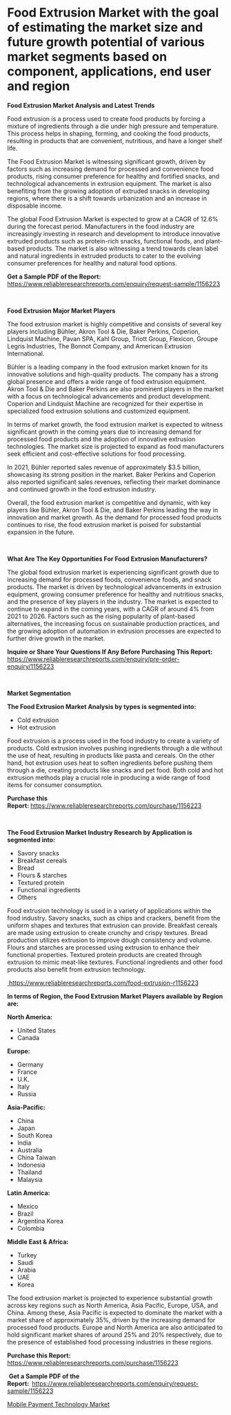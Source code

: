 <p><h1>Food Extrusion Market with the goal of estimating the market size and future growth potential of various market segments based on component, applications, end user and region</h1></p><p><strong>Food Extrusion Market Analysis and Latest Trends</strong></p>
<p><p>Food extrusion is a process used to create food products by forcing a mixture of ingredients through a die under high pressure and temperature. This process helps in shaping, forming, and cooking the food products, resulting in products that are convenient, nutritious, and have a longer shelf life.</p><p>The Food Extrusion Market is witnessing significant growth, driven by factors such as increasing demand for processed and convenience food products, rising consumer preference for healthy and fortified snacks, and technological advancements in extrusion equipment. The market is also benefiting from the growing adoption of extruded snacks in developing regions, where there is a shift towards urbanization and an increase in disposable income.</p><p>The global Food Extrusion Market is expected to grow at a CAGR of 12.6% during the forecast period. Manufacturers in the food industry are increasingly investing in research and development to introduce innovative extruded products such as protein-rich snacks, functional foods, and plant-based products. The market is also witnessing a trend towards clean label and natural ingredients in extruded products to cater to the evolving consumer preferences for healthy and natural food options.</p></p>
<p><strong>Get a Sample PDF of the Report:&nbsp;</strong> <a href="https://www.reliableresearchreports.com/enquiry/request-sample/1156223">https://www.reliableresearchreports.com/enquiry/request-sample/1156223</a></p>
<p>&nbsp;</p>
<p><strong>Food Extrusion Major Market Players</strong></p>
<p><p>The food extrusion market is highly competitive and consists of several key players including Bühler, Akron Tool & Die, Baker Perkins, Coperion, Lindquist Machine, Pavan SPA, Kahl Group, Triott Group, Flexicon, Groupe Legris Industries, The Bonnot Company, and American Extrusion International. </p><p>Bühler is a leading company in the food extrusion market known for its innovative solutions and high-quality products. The company has a strong global presence and offers a wide range of food extrusion equipment. Akron Tool & Die and Baker Perkins are also prominent players in the market with a focus on technological advancements and product development. Coperion and Lindquist Machine are recognized for their expertise in specialized food extrusion solutions and customized equipment. </p><p>In terms of market growth, the food extrusion market is expected to witness significant growth in the coming years due to increasing demand for processed food products and the adoption of innovative extrusion technologies. The market size is projected to expand as food manufacturers seek efficient and cost-effective solutions for food processing.</p><p>In 2021, Bühler reported sales revenue of approximately $3.5 billion, showcasing its strong position in the market. Baker Perkins and Coperion also reported significant sales revenues, reflecting their market dominance and continued growth in the food extrusion industry. </p><p>Overall, the food extrusion market is competitive and dynamic, with key players like Bühler, Akron Tool & Die, and Baker Perkins leading the way in innovation and market growth. As the demand for processed food products continues to rise, the food extrusion market is poised for substantial expansion in the future.</p></p>
<p>&nbsp;</p>
<p><strong>What Are The Key Opportunities For Food Extrusion Manufacturers?</strong></p>
<p><p>The global food extrusion market is experiencing significant growth due to increasing demand for processed foods, convenience foods, and snack products. The market is driven by technological advancements in extrusion equipment, growing consumer preference for healthy and nutritious snacks, and the presence of key players in the industry. The market is expected to continue to expand in the coming years, with a CAGR of around 4% from 2021 to 2026. Factors such as the rising popularity of plant-based alternatives, the increasing focus on sustainable production practices, and the growing adoption of automation in extrusion processes are expected to further drive growth in the market.</p></p>
<p><strong>Inquire or Share Your Questions If Any Before Purchasing This Report:</strong> <a href="https://www.reliableresearchreports.com/enquiry/pre-order-enquiry/1156223">https://www.reliableresearchreports.com/enquiry/pre-order-enquiry/1156223</a></p>
<p>&nbsp;</p>
<p><strong>Market Segmentation</strong></p>
<p><strong>The Food Extrusion Market Analysis by types is segmented into:</strong></p>
<p><ul><li>Cold extrusion</li><li>Hot extrusion</li></ul></p>
<p><p>Food extrusion is a process used in the food industry to create a variety of products. Cold extrusion involves pushing ingredients through a die without the use of heat, resulting in products like pasta and cereals. On the other hand, hot extrusion uses heat to soften ingredients before pushing them through a die, creating products like snacks and pet food. Both cold and hot extrusion methods play a crucial role in producing a wide range of food items for consumer consumption.</p></p>
<p><strong>Purchase this Report:&nbsp;</strong><a href="https://www.reliableresearchreports.com/purchase/1156223">https://www.reliableresearchreports.com/purchase/1156223</a></p>
<p>&nbsp;</p>
<p><strong>The Food Extrusion Market Industry Research by Application is segmented into:</strong></p>
<p><ul><li>Savory snacks</li><li>Breakfast cereals</li><li>Bread</li><li>Flours & starches</li><li>Textured protein</li><li>Functional ingredients</li><li>Others</li></ul></p>
<p><p>Food extrusion technology is used in a variety of applications within the food industry. Savory snacks, such as chips and crackers, benefit from the uniform shapes and textures that extrusion can provide. Breakfast cereals are made using extrusion to create crunchy and crispy textures. Bread production utilizes extrusion to improve dough consistency and volume. Flours and starches are processed using extrusion to enhance their functional properties. Textured protein products are created through extrusion to mimic meat-like textures. Functional ingredients and other food products also benefit from extrusion technology.</p></p>
<p><a href="https://www.reliableresearchreports.com/food-extrusion-r1156223">&nbsp;https://www.reliableresearchreports.com/food-extrusion-r1156223</a></p>
<p><strong>In terms of Region, the Food Extrusion Market Players available by Region are:</strong></p>
<p>
    <p> <strong> North America: </strong>
        <ul>
            <li>United States</li>
            <li>Canada</li>
        </ul>
        </p> 
    <p> <strong> Europe: </strong>
        <ul>
            <li>Germany</li>
            <li>France</li>
            <li>U.K.</li>
            <li>Italy</li>
            <li>Russia</li>
        </ul>
        </p> 
    <p> <strong> Asia-Pacific: </strong>
        <ul>
            <li>China</li>
            <li>Japan</li>
            <li>South Korea</li>
            <li>India</li>
            <li>Australia</li>
            <li>China Taiwan</li>
            <li>Indonesia</li>
            <li>Thailand</li>
            <li>Malaysia</li>
        </ul>
        </p> 
    <p> <strong> Latin America: </strong>
        <ul>
            <li>Mexico</li>
            <li>Brazil</li>
            <li>Argentina Korea</li>
            <li>Colombia</li>
        </ul>
        </p> 
    <p> <strong> Middle East & Africa: </strong>
        <ul>
            <li>Turkey</li>
            <li>Saudi</li>
            <li>Arabia</li>
            <li>UAE</li>
            <li>Korea</li>
        </ul>
    </p>
    </p>
<p><p>The food extrusion market is projected to experience substantial growth across key regions such as North America, Asia Pacific, Europe, USA, and China. Among these, Asia Pacific is expected to dominate the market with a market share of approximately 35%, driven by the increasing demand for processed food products. Europe and North America are also anticipated to hold significant market shares of around 25% and 20% respectively, due to the presence of established food processing industries in these regions.</p></p>
<p><strong>Purchase this Report: </strong><a href="https://www.reliableresearchreports.com/purchase/1156223">https://www.reliableresearchreports.com/purchase/1156223</a></p>
<p>&nbsp;<strong>Get a Sample PDF of the Report:&nbsp;&nbsp;</strong><a href="https://www.reliableresearchreports.com/enquiry/request-sample/1156223">https://www.reliableresearchreports.com/enquiry/request-sample/1156223</a></p>
<p><strong></strong></p>
<p><p><a href="https://angry-finch-aaf.notion.site/Mobile-Payment-Technology-Market-Size-Market-Outlook-and-Market-Forecast-2024-to-2031-a86ee836dd08415f9dbfed86b5cff054">Mobile Payment Technology Market</a></p></p>